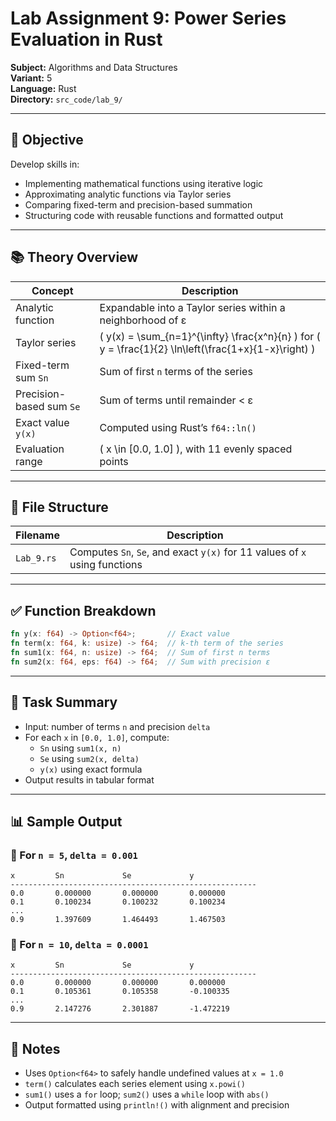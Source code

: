 # Lab Assignment 9: Power Series Evaluation in Rust  
**Subject:** Algorithms and Data Structures  
**Variant:** 5  
**Language:** Rust  
**Directory:** `src_code/lab_9/`

---

## 🎯 Objective  
Develop skills in:
- Implementing mathematical functions using iterative logic  
- Approximating analytic functions via Taylor series  
- Comparing fixed-term and precision-based summation  
- Structuring code with reusable functions and formatted output

---

## 📚 Theory Overview  

| Concept                  | Description                                                                 |
|--------------------------|-----------------------------------------------------------------------------|
| Analytic function        | Expandable into a Taylor series within a neighborhood of ε                  |
| Taylor series            | \( y(x) = \sum_{n=1}^{\infty} \frac{x^n}{n} \) for \( y = \frac{1}{2} \ln\left(\frac{1+x}{1-x}\right) \) |
| Fixed-term sum `Sn`      | Sum of first `n` terms of the series                                       |
| Precision-based sum `Se` | Sum of terms until remainder < ε                                           |
| Exact value `y(x)`       | Computed using Rust’s `f64::ln()`                                          |
| Evaluation range         | \( x \in [0.0, 1.0] \), with 11 evenly spaced points                        |

---

## 📂 File Structure  

| Filename         | Description                                                                 |
|------------------|-----------------------------------------------------------------------------|
| `Lab_9.rs`       | Computes `Sn`, `Se`, and exact `y(x)` for 11 values of `x` using functions  |

---

## ✅ Function Breakdown

```rust
fn y(x: f64) -> Option<f64>;       // Exact value
fn term(x: f64, k: usize) -> f64;  // k-th term of the series
fn sum1(x: f64, n: usize) -> f64;  // Sum of first n terms
fn sum2(x: f64, eps: f64) -> f64;  // Sum with precision ε
```

---

## 🧪 Task Summary  
- Input: number of terms `n` and precision `delta`  
- For each `x` in `[0.0, 1.0]`, compute:
  - `Sn` using `sum1(x, n)`
  - `Se` using `sum2(x, delta)`
  - `y(x)` using exact formula  
- Output results in tabular format

---

## 📊 Sample Output

### 🔸 For `n = 5`, `delta = 0.001`
```
x         Sn             Se             y
-------------------------------------------------------
0.0       0.000000       0.000000       0.000000
0.1       0.100234       0.100232       0.100234
...
0.9       1.397609       1.464493       1.467503
```

### 🔸 For `n = 10`, `delta = 0.0001`
```
x         Sn             Se             y
-------------------------------------------------------
0.0       0.000000       0.000000       0.000000
0.1       0.105361       0.105358       -0.100335
...
0.9       2.147276       2.301887       -1.472219
```

---

## 📎 Notes  
- Uses `Option<f64>` to safely handle undefined values at `x = 1.0`  
- `term()` calculates each series element using `x.powi()`  
- `sum1()` uses a `for` loop; `sum2()` uses a `while` loop with `abs()`  
- Output formatted using `println!()` with alignment and precision

